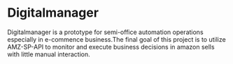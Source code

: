 # Digitalmanager

Digitalmanager is a prototype for semi-office automation operations especially in e-commence business.The final goal of this project is to utilize AMZ-SP-API to monitor and execute business decisions in amazon sells with little manual interaction.
